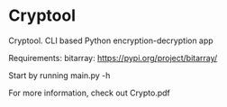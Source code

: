 # Cryptool
Cryptool. CLI based Python encryption-decryption app

Requirements:
  bitarray: https://pypi.org/project/bitarray/

Start by running main.py -h

For more information, check out Crypto.pdf

